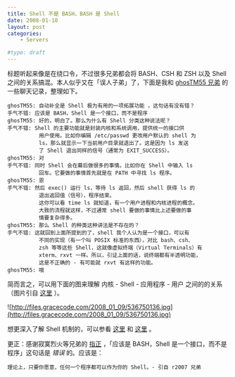 ```yaml
---
title: Shell 不是 BASH，BASH 是 Shell
date: 2008-01-10
layout: post
categories:
    - Servers

#type: draft
---
```


标题听起来像是在绕口令，不过很多兄弟都会将 BASH、CSH 和 ZSH 以及 Shell 之间的关系搞混。本人似乎又在「误人子弟」了，下面是我和  [ghosTM55 兄弟](http://thomas.x.iverson.blog.163.com) 的一些聊天记录，整理如下。

```
ghosTM55: 自动补全是 Shell 极为有用的一项拓展功能 ，这句话有没有错？
手气不错: 应该是 BASH，Shell 是一个接口，而不是程序
ghosTM55: 好的，明白了。那么为什么有 Shell 分类这种说法呢？
手气不错: Shell 的主要功能就是封装内核和系统调用，提供统一的接口供
          用户使用。比如你编辑 /etc/passwd 更改用户默认的 shell 为
          ls，那么就显示一下当前用户目录就退出了。这是因为 ls 发送
          了 Shell 退出同样的信号（通常为 EXIT_SUCCESS）。
ghosTM55: 对
手气不错: 同时 Shell 会在幕后做很多的事情。比如你在 Shell 中输入 ls
          回车。它要做的事情首先就是在 PATH 中寻找 ls 程序。
ghosTM55: 恩
手气不错: 然后 exec() 运行 ls，等待 ls 返回，然后 shell 获得 ls 的
          退出返回值（信号），程序结束。
          这你可以看 time ls 就知道，有一个用户进程和内核进程的概念。
          大致的流程就这样，不过通常 shell 要做的事情比上述要做的事
          情要复杂得多。
ghosTM55: 那么 Shell 的种类这种讲法是不存在的？
手气不错: 这就回到上面所提到的了，shell 我个人认为是一个接口，可以有
          不同的实现（有一个叫 POSIX 标准的东西），对比 bash、csh、
          zsh 等等这些 Shell，这就像虚拟终端（Virtual Terminals）有 
          xterm、rxvt 一样。所以，引证上面的话，说终端都有半透明功能，
          这是不正确的 - 有可能就 rxvt 有这样的功能。
ghosTM55: 哦
```

简而言之，可以用下面的图来理解 内核 - Shell - 应用程序 - 用户 之间的的关系（图片引自 [这里](http://nl.opensuse.org/Concepts#Linux_shell_.2F_Commandoregel-interface) ）。

![http://files.gracecode.com/2008_01_09/536750136.jpg](http://files.gracecode.com/2008_01_09/536750136.jpg)

想更深入了解 Shell 机制的，可以参看 [这里](http://www.linuxsir.org/main/?q=node/135) 和 [这里](http://linux.vbird.org/linux_basic/0320bash/0320bash.php) 。

更正：感谢寂寞烈火等兄弟的 [指正](http://bbs.chinaunix.net/thread-1040253-1-1.html) ，「应该是 BASH，Shell 是一个接口，而不是程序」这句话是 *错误* 的。应该是：

    理论上，只要你愿意，任何一个程序都可以作为你的 Shell。- 引自 r2007 兄弟

